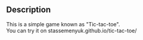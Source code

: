 ## Description

This is a simple game known as "Tic-tac-toe".  
You can try it on stassemenyuk.github.io/tic-tac-toe/
